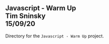 **Javascript - Warm Up**\
Tim Sninsky\
15/09/20
---
Directory for the `Javascript - Warm Up` project.

